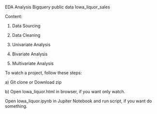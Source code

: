 EDA Analysis Bigquery public data Iowa_liquor_sales

Content:

1. Data Sourcing

2. Data Cleaning

3. Univariate Analysis

4. Bivariate Analysis

5. Multivariate Analysis


To watch a project, follow these steps:

a) Git clone or Download zip

b) Open Iowa_liquor.html in browser, if you want only watch.

   Open Iowa_liquor.ipynb in Jupiter Notebook and run script, if you want do something.


